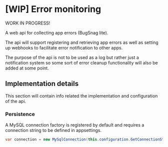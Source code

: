 # [WIP] Error monitoring

WORK IN PROGRESS!

A web api for collecting app errors (BugSnag lite). 

The api will support registering and retrieving app errors as well as setting up webhooks to facilitate error notification to other apps. 

The purpose of the api is not to be used as a log but rather just a notification system so some sort of error cleanup functionality will also be added at some point.

## Implementation details
This section will contain info related the implementation and configuration of the api.

### Persistence
A MySQL connection factory is registered by default and requires a connection string to be defined in appsettings.

```c#
var connection = new MySqlConnection(this.configuration.GetConnectionString("ConnectionString"));
```